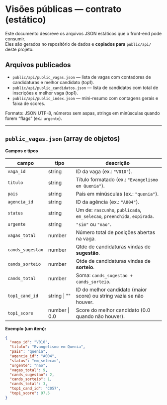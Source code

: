 # Visões públicas — contrato (estático)

Este documento descreve os arquivos JSON estáticos que o front-end pode consumir.  
Eles são gerados no repositório de dados e **copiados para** `public/api/` deste projeto.

## Arquivos publicados

- `public/api/public_vagas.json` — lista de vagas com contadores de candidaturas e melhor candidato (top1).
- `public/api/public_candidatos.json` — lista de candidatos com total de inscrições e melhor vaga (top1).
- `public/api/public_index.json` — mini-resumo com contagens gerais e faixa de scores.

Formato: JSON UTF-8, números sem aspas, strings em minúsculas quando forem “flags” (ex.: `urgente`).

---

## `public_vagas.json` (array de objetos)

**Campos e tipos**

| campo             | tipo            | descrição                                                                 |
|-------------------|-----------------|---------------------------------------------------------------------------|
| `vaga_id`         | string          | ID da vaga (ex.: `"V010"`).                                              |
| `titulo`          | string          | Título formatado (ex.: `"Evangelismo em Quenia"`).                        |
| `pais`            | string          | País em minúsculas (ex.: `"quenia"`).                                     |
| `agencia_id`      | string          | ID da agência (ex.: `"A004"`).                                            |
| `status`          | string          | Um de: `rascunho`, `publicada`, `em_selecao`, `preenchida`, `expirada`.   |
| `urgente`         | string          | `"sim"` ou `"nao"`.                                                       |
| `vagas_total`     | number          | Número total de posições abertas na vaga.                                 |
| `cands_sugestao`  | number          | Qtde de candidaturas vindas de **sugestão**.                              |
| `cands_sorteio`   | number          | Qtde de candidaturas vindas de **sorteio**.                               |
| `cands_total`     | number          | Soma: `cands_sugestao + cands_sorteio`.                                   |
| `top1_cand_id`    | string \| ""    | ID do melhor candidato (maior score) ou string vazia se não houver.       |
| `top1_score`      | number \| 0.0   | Score do melhor candidato (0.0 quando não houver).                        |

**Exemplo (um item):**
```json
{
  "vaga_id": "V010",
  "titulo": "Evangelismo em Quenia",
  "pais": "quenia",
  "agencia_id": "A004",
  "status": "em_selecao",
  "urgente": "nao",
  "vagas_total": 9,
  "cands_sugestao": 2,
  "cands_sorteio": 1,
  "cands_total": 3,
  "top1_cand_id": "C057",
  "top1_score": 97.5
}
